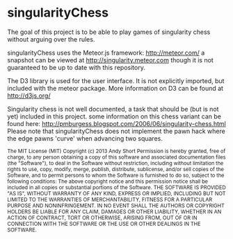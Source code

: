 singularityChess
================

The goal of this project is to be able to play games of singularity chess without arguing over the rules.

singularityChess uses the Meteor.js framework: http://meteor.com/
a snapshot can be viewed at http://singularity.meteor.com
though it is not guaranteed to be up to date with this repository.

The D3 library is used for the user interface.  It is not explicitly imported, but included with the meteor package.
More information on D3 can be found at http://d3js.org/

Singularity chess is not well documented, a task that should be (but is not yet) included in this project.
some information on this chess variant can be found here: http://pmburgess.blogspot.com/2006/06/singularity-chess.html
Please note that singularityChess does not implement the pawn hack where the edge pawns 'curve' when advancing two squares.

<sup>
The MIT License (MIT)
</sup>

<sup>
Copyright (c) 2013 Andy Short
</sup>

<sup>
Permission is hereby granted, free of charge, to any person obtaining a copy
of this software and associated documentation files (the "Software"), to deal
in the Software without restriction, including without limitation the rights
to use, copy, modify, merge, publish, distribute, sublicense, and/or sell
copies of the Software, and to permit persons to whom the Software is
furnished to do so, subject to the following conditions:
</sup>

<sup>
The above copyright notice and this permission notice shall be included in
all copies or substantial portions of the Software.
</sup>

<sup>
THE SOFTWARE IS PROVIDED "AS IS", WITHOUT WARRANTY OF ANY KIND, EXPRESS OR
IMPLIED, INCLUDING BUT NOT LIMITED TO THE WARRANTIES OF MERCHANTABILITY,
FITNESS FOR A PARTICULAR PURPOSE AND NONINFRINGEMENT. IN NO EVENT SHALL THE
AUTHORS OR COPYRIGHT HOLDERS BE LIABLE FOR ANY CLAIM, DAMAGES OR OTHER
LIABILITY, WHETHER IN AN ACTION OF CONTRACT, TORT OR OTHERWISE, ARISING FROM,
OUT OF OR IN CONNECTION WITH THE SOFTWARE OR THE USE OR OTHER DEALINGS IN
THE SOFTWARE.
</sup>
